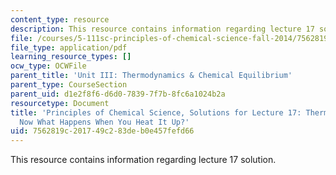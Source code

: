 ```yaml
---
content_type: resource
description: This resource contains information regarding lecture 17 solution.
file: /courses/5-111sc-principles-of-chemical-science-fall-2014/7562819c201749c283deb0e457fefd66_MIT5_111F14_Lec17Soln.pdf
file_type: application/pdf
learning_resource_types: []
ocw_type: OCWFile
parent_title: 'Unit III: Thermodynamics & Chemical Equilibrium'
parent_type: CourseSection
parent_uid: d1e2f8f6-d6d0-7839-7f7b-8fc6a1024b2a
resourcetype: Document
title: 'Principles of Chemical Science, Solutions for Lecture 17: Thermodynamics:
  Now What Happens When You Heat It Up?'
uid: 7562819c-2017-49c2-83de-b0e457fefd66
---
```

This resource contains information regarding lecture 17 solution.

